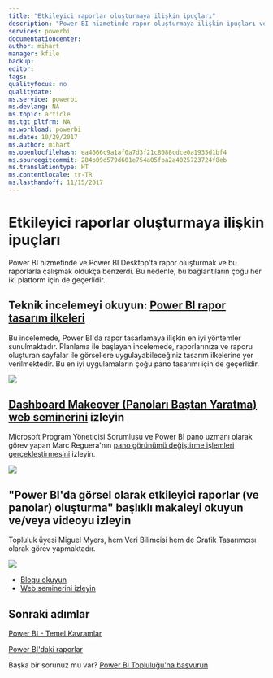 ```yaml
---
title: "Etkileyici raporlar oluşturmaya ilişkin ipuçları"
description: "Power BI hizmetinde rapor oluşturmaya ilişkin ipuçları ve püf noktaları"
services: powerbi
documentationcenter: 
author: mihart
manager: kfile
backup: 
editor: 
tags: 
qualityfocus: no
qualitydate: 
ms.service: powerbi
ms.devlang: NA
ms.topic: article
ms.tgt_pltfrm: NA
ms.workload: powerbi
ms.date: 10/29/2017
ms.author: mihart
ms.openlocfilehash: ea4666c9a1af0a7d3f21c8088cdce0a1935d1bf4
ms.sourcegitcommit: 284b09d579d601e754a05fba2a4025723724f8eb
ms.translationtype: HT
ms.contentlocale: tr-TR
ms.lasthandoff: 11/15/2017
---
```

# <a name="tips-for-creating-stunning-reports"></a>Etkileyici raporlar oluşturmaya ilişkin ipuçları
Power BI hizmetinde ve Power BI Desktop'ta rapor oluşturmak ve bu raporlarla çalışmak oldukça benzerdi. Bu nedenle, bu bağlantıların çoğu her iki platform için de geçerlidir.

## <a name="read-the-whitepaper-principles-for-designing-power-bi-reportspower-bi-visualization-best-practicesmd"></a>Teknik incelemeyi okuyun: [Power BI rapor tasarım ilkeleri](power-bi-visualization-best-practices.md)
Bu incelemede, Power BI'da rapor tasarlamaya ilişkin en iyi yöntemler sunulmaktadır. Planlama ile başlayan incelemede, raporlarınıza ve raporu oluşturan sayfalar ile görsellere uygulayabileceğiniz tasarım ilkelerine yer verilmektedir. Bu en iyi uygulamaların çoğu pano tasarımı için de geçerlidir.

![](media/power-bi-reports-tips-and-tricks-for-creating/power-bi-example.png)

## <a name="watch-the-dashboard-makeover-webinarhttpsinfomicrosoftcomco-powerbi-wbnr-fy16-05may-12-dashboard-makeover-registrationhtml"></a>[Dashboard Makeover (Panoları Baştan Yaratma) web seminerini](https://info.microsoft.com/CO-PowerBI-WBNR-FY16-05May-12-Dashboard-Makeover-Registration.html) izleyin
Microsoft Program Yöneticisi Sorumlusu ve Power BI pano uzmanı olarak görev yapan Marc Reguera'nın [pano görünümü değiştirme işlemleri gerçekleştirmesini](https://info.microsoft.com/CO-PowerBI-WBNR-FY16-05May-12-Dashboard-Makeover-Registration.html) izleyin.

![](media/power-bi-reports-tips-and-tricks-for-creating/power-bi-makeover-webinar.png)

## <a name="read-andor-watch-how-to-design-visually-stunning-reports-and-dashboards-in-power-bi"></a>"Power BI'da görsel olarak etkileyici raporlar (ve panolar) oluşturma" başlıklı makaleyi okuyun ve/veya videoyu izleyin
Topluluk üyesi Miguel Myers, hem Veri Bilimcisi hem de Grafik Tasarımcısı olarak görev yapmaktadır.

![](media/power-bi-reports-tips-and-tricks-for-creating/power-bi-reports.png)

* [Blogu okuyun](https://powerbi.microsoft.com/blog/how-to-design-visually-stunning-reports/)
* [Web seminerini izleyin](https://info.microsoft.com/CO-PowerBI-WBNR-FY16-04Apr-19-Design-Reports-in-PowerBI-Registration.html)

## <a name="next-steps"></a>Sonraki adımlar
[Power BI - Temel Kavramlar](service-basic-concepts.md)

[Power BI'daki raporlar](service-reports.md)

Başka bir sorunuz mu var? [Power BI Topluluğu'na başvurun](http://community.powerbi.com/)

